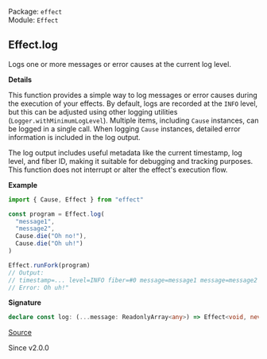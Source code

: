 Package: `effect`<br />
Module: `Effect`<br />

## Effect.log

Logs one or more messages or error causes at the current log level.

**Details**

This function provides a simple way to log messages or error causes during
the execution of your effects. By default, logs are recorded at the `INFO`
level, but this can be adjusted using other logging utilities
(`Logger.withMinimumLogLevel`). Multiple items, including `Cause` instances,
can be logged in a single call. When logging `Cause` instances, detailed
error information is included in the log output.

The log output includes useful metadata like the current timestamp, log
level, and fiber ID, making it suitable for debugging and tracking purposes.
This function does not interrupt or alter the effect's execution flow.

**Example**

```ts
import { Cause, Effect } from "effect"

const program = Effect.log(
  "message1",
  "message2",
  Cause.die("Oh no!"),
  Cause.die("Oh uh!")
)

Effect.runFork(program)
// Output:
// timestamp=... level=INFO fiber=#0 message=message1 message=message2 cause="Error: Oh no!
// Error: Oh uh!"
```

**Signature**

```ts
declare const log: (...message: ReadonlyArray<any>) => Effect<void, never, never>
```

[Source](https://github.com/Effect-TS/effect/tree/main/packages/effect/src/Effect.ts#L10850)

Since v2.0.0